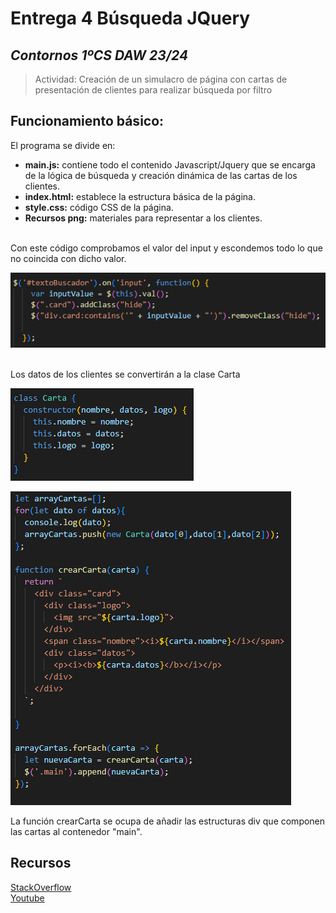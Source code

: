 # **Entrega 4 Búsqueda JQuery**
## *Contornos 1ºCS DAW 23/24*  
>Actividad:
Creación de un simulacro de página con cartas de presentación de clientes para realizar búsqueda por filtro


## **Funcionamiento básico:**
El programa se divide en:
* **main.js:** contiene todo el contenido Javascript/Jquery que se encarga de la lógica de búsqueda y creación dinámica de las cartas de los clientes.
* **index.html:** establece la estructura básica de la página.
* **style.css:** código CSS de la página.
* **Recursos png:** materiales para representar a los clientes.

<br>
Con este código comprobamos el valor del input y escondemos todo lo que no coincida con dicho valor.

![](sc01.png)

<br>
Los datos de los clientes se convertirán a la clase Carta

![](sc02.png)



![](sc03.png)

 La función crearCarta se ocupa de añadir las estructuras div que componen las cartas al contenedor "main".
## Recursos
[StackOverflow](https://stackoverflow.com//)  
[Youtube](https://www.youtube.com/)  

